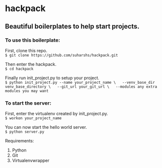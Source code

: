 # hackpack
## Beautiful boilerplates to help start projects.

### To use this boilerplate:  
First, clone this repo.  
    ```$ git clone https://github.com/suharshs/hackpack.git```  

Then enter the hackpack.  
    ```$ cd hackpack```  

Finally run init_project.py to setup your project.  
    ```$ python init_project.py --name your_project_name \  
                                --venv_base_dir venv_base_directory \  
                                --git_url your_git_url \  
                                --modules any extra modules you may want```  

### To start the server:
First, enter the virtualenv created by init_project.py.  
    ```$ workon your_project_name```  

You can now start the hello world server.  
    ```$ python server.py```


Requirements:  
1. Python  
2. Git  
3. Virtualenvwrapper  
